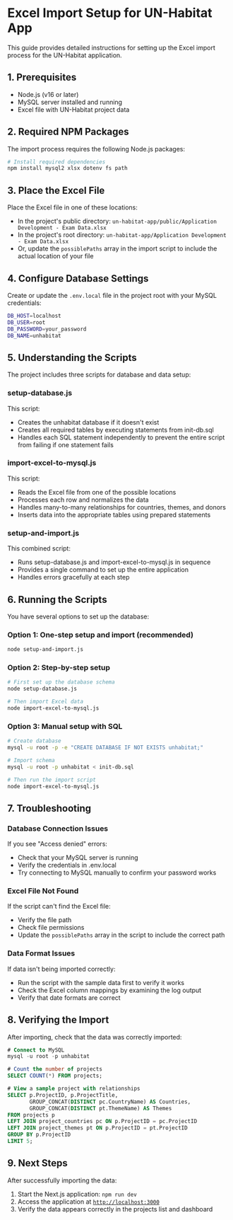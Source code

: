 # Excel Import Setup for UN-Habitat App

This guide provides detailed instructions for setting up the Excel import process for the UN-Habitat application.

## 1. Prerequisites

- Node.js (v16 or later)
- MySQL server installed and running
- Excel file with UN-Habitat project data

## 2. Required NPM Packages

The import process requires the following Node.js packages:

```bash
# Install required dependencies
npm install mysql2 xlsx dotenv fs path
```

## 3. Place the Excel File

Place the Excel file in one of these locations:

- In the project's public directory: `un-habitat-app/public/Application Development - Exam Data.xlsx`
- In the project's root directory: `un-habitat-app/Application Development - Exam Data.xlsx`
- Or, update the `possiblePaths` array in the import script to include the actual location of your file

## 4. Configure Database Settings

Create or update the `.env.local` file in the project root with your MySQL credentials:

```bash
DB_HOST=localhost
DB_USER=root
DB_PASSWORD=your_password
DB_NAME=unhabitat
```

## 5. Understanding the Scripts

The project includes three scripts for database and data setup:

### setup-database.js

This script:

- Creates the unhabitat database if it doesn't exist
- Creates all required tables by executing statements from init-db.sql
- Handles each SQL statement independently to prevent the entire script from failing if one statement fails

### import-excel-to-mysql.js

This script:

- Reads the Excel file from one of the possible locations
- Processes each row and normalizes the data
- Handles many-to-many relationships for countries, themes, and donors
- Inserts data into the appropriate tables using prepared statements

### setup-and-import.js

This combined script:

- Runs setup-database.js and import-excel-to-mysql.js in sequence
- Provides a single command to set up the entire application
- Handles errors gracefully at each step

## 6. Running the Scripts

You have several options to set up the database:

### Option 1: One-step setup and import (recommended)

```bash
node setup-and-import.js
```

### Option 2: Step-by-step setup

```bash
# First set up the database schema
node setup-database.js

# Then import Excel data
node import-excel-to-mysql.js
```

### Option 3: Manual setup with SQL

```bash
# Create database
mysql -u root -p -e "CREATE DATABASE IF NOT EXISTS unhabitat;"

# Import schema
mysql -u root -p unhabitat < init-db.sql

# Then run the import script
node import-excel-to-mysql.js
```

## 7. Troubleshooting

### Database Connection Issues

If you see "Access denied" errors:

- Check that your MySQL server is running
- Verify the credentials in .env.local
- Try connecting to MySQL manually to confirm your password works

### Excel File Not Found

If the script can't find the Excel file:

- Verify the file path
- Check file permissions
- Update the `possiblePaths` array in the script to include the correct path

### Data Format Issues

If data isn't being imported correctly:

- Run the script with the sample data first to verify it works
- Check the Excel column mappings by examining the log output
- Verify that date formats are correct

## 8. Verifying the Import

After importing, check that the data was correctly imported:

```sql
# Connect to MySQL
mysql -u root -p unhabitat

# Count the number of projects
SELECT COUNT(*) FROM projects;

# View a sample project with relationships
SELECT p.ProjectID, p.ProjectTitle, 
       GROUP_CONCAT(DISTINCT pc.CountryName) AS Countries, 
       GROUP_CONCAT(DISTINCT pt.ThemeName) AS Themes
FROM projects p
LEFT JOIN project_countries pc ON p.ProjectID = pc.ProjectID
LEFT JOIN project_themes pt ON p.ProjectID = pt.ProjectID
GROUP BY p.ProjectID
LIMIT 5;
```

## 9. Next Steps

After successfully importing the data:

1. Start the Next.js application: `npm run dev`
2. Access the application at [`http://localhost:3000`](http://localhost:3000)
3. Verify the data appears correctly in the projects list and dashboard
